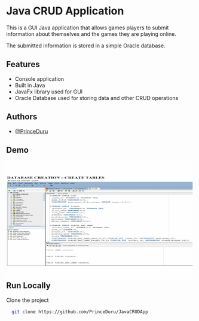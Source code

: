 
# Java CRUD Application

This is a GUI Java application that allows games players to submit information about themselves and the games they are playing online. 

The submitted information is stored in a simple Oracle database.


## Features

- Console application
- Built in Java
- JavaFx library used for GUI
- Oracle Database used for storing data and other CRUD operations


## Authors

- [@PrinceDuru](https://github.com/PrinceDuru)


## Demo

<p><img align="left" src="https://github.com/PrinceDuru/JavaCRUDApp/blob/master/Demo3.gif" width="500" height="320" /></p>


## Run Locally

Clone the project

```bash
  git clone https://github.com/PrinceDuru/JavaCRUDApp
```



